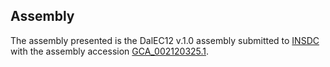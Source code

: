 

Assembly
--------

The assembly presented is the DalEC12 v.1.0 assembly submitted to
[INSDC](http://www.insdc.org) with the assembly accession
[GCA\_002120325.1](http://www.ebi.ac.uk/ena/data/view/GCA_002120325.1).
